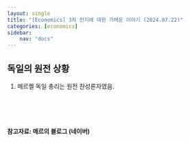 ```yaml
---
layout: single
title: "[Economics] 3차 전지에 대한 가벼운 이야기 (2024.07.22)"
categories: [economics]
sidebar:
    nav: "docs"
---
```


## 독일의 원전 상황
1. 메르켈 독일 총리는 원전 찬성론자였음.


 <br/>


<br/>
<br/>

#### 참고자료: 메르의 블로그 (네이버) 